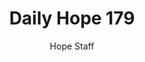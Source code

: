 ---
image: /assets/img/daily-hope-default-artwork.png
title: Daily Hope 179
number: 179
categories:
  - Daily Hope
author: Hope Staff
notes: Daily Hope 179
embed: >-
  EMBED_GOES_HERE
---